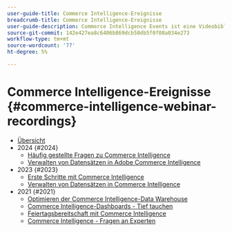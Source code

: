 ```yaml
---
user-guide-title: Commerce Intelligence-Ereignisse
breadcrumb-title: Commerce Intelligence-Ereignisse
user-guide-description: Commerce Intelligence Events ist eine Videobibliothek, in der Experten und Kollegen ihre Gedanken und Ideen zu Adobe Commerce Intelligence teilen.
source-git-commit: 142e427ea8c6406b869dcb50db5f0f08a034e273
workflow-type: tm+mt
source-wordcount: '77'
ht-degree: 5%

---
```



# Commerce Intelligence-Ereignisse  {#commerce-intelligence-webinar-recordings}

+ [Übersicht](overview.md)
+ 2024 {#2024}
   + [Häufig gestellte Fragen zu Commerce Intelligence](2024/faq-in-commerce-intelligence.md)
   + [Verwalten von Datensätzen in Adobe Commerce Intelligence](2024/manage-data-sets-adobe-commerce.md)
+ 2023 {#2023}
   + [Erste Schritte mit Commerce Intelligence](2023/getting-started.md)
   + [Verwalten von Datensätzen in Commerce Intelligence](2023/manage-data-sets.md)
+ 2021 {#2021}
   + [Optimieren der Commerce Intelligence-Data Warehouse](2021-22/optimize-data-warehouse.md)
   + [Commerce Intelligence-Dashboards - Tief tauchen](2021-22/dashboards-deep-dive.md)
   + [Feiertagsbereitschaft mit Commerce Intelligence](2021-22/holiday-readiness.md)
   + [Commerce Intelligence - Fragen an Experten](2021-22/ask-expert.md)

<!--+ Commerce Events {#commerce-events}
  + [Overview](commerce-events/overview.md)
  + 2022 {#2022}
    + [Top Tips and Tricks for Adobe Campaign Standard](customer-journeys/2022/tips-and-tricks.md)
    + [Develop and customize data models in Adobe [!DNL Campaign Classic]](customer-journeys/2022/data-models.md)

+ Data and insights {#commerce-release-updates}
  + [Overview](commerce-release-updates/overview.md)
  + 2022 {#2022}
    + [Innovations and trends](data-and-insights/2022/innovations.md)
    + [Sensei and Analysis Workspace](data-and-insights/2022/sensei.md)
    + [Personalize and automate with Adobe Target](data-and-insights/2022/personalize.md)
    + [Analytics and Target applications for Mobile and Apps](data-and-insights/2022/mobile-and-apps.md)
    + [Cross Device Analytics and Customer Journey Analytics](data-and-insights/2022/cross-device-analytics.md) -->